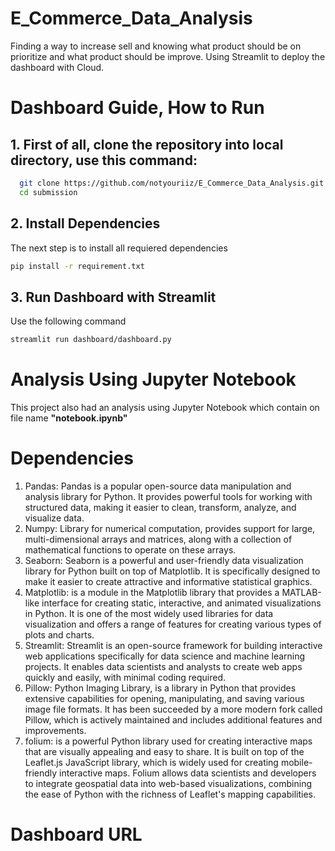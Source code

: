 # E_Commerce_Data_Analysis
Finding a way to increase sell and knowing what product should be on prioritize and what product should be improve. Using Streamlit to deploy the dashboard with Cloud.

# Dashboard Guide, How to Run
## 1. First of all, clone the repository into local directory, use this command:
```bash
  git clone https://github.com/notyouriiz/E_Commerce_Data_Analysis.git
  cd submission
  ```
## 2. Install Dependencies
  The next step is to install all requiered dependencies
  ```bash
  pip install -r requirement.txt
  ```
## 3. Run Dashboard with Streamlit
  Use the following command
  ```bash
  streamlit run dashboard/dashboard.py
  ```
# Analysis Using Jupyter Notebook
This project also had an analysis using Jupyter Notebook which contain on file name <b>"notebook.ipynb"</b>
# Dependencies
<ol>
  <li>Pandas: Pandas is a popular open-source data manipulation and analysis library for Python. It provides powerful tools for working with structured data, making it easier to clean, transform, analyze, and visualize data. </li>
  <li>Numpy: Library for numerical computation, provides support for large, multi-dimensional arrays and matrices, along with a collection of mathematical functions to operate on these arrays. </li>
  <li>Seaborn: Seaborn is a powerful and user-friendly data visualization library for Python built on top of Matplotlib. It is specifically designed to make it easier to create attractive and informative statistical graphics. </li>
  <li>Matplotlib:  is a module in the Matplotlib library that provides a MATLAB-like interface for creating static, interactive, and animated visualizations in Python. It is one of the most widely used libraries for data visualization and offers a range of features for creating various types of plots and charts.</li>
  <li>Streamlit: Streamlit is an open-source framework for building interactive web applications specifically for data science and machine learning projects. It enables data scientists and analysts to create web apps quickly and easily, with minimal coding required.</li>
  <li>Pillow: Python Imaging Library, is a library in Python that provides extensive capabilities for opening, manipulating, and saving various image file formats. It has been succeeded by a more modern fork called Pillow, which is actively maintained and includes additional features and improvements.</li>
  <li>folium:  is a powerful Python library used for creating interactive maps that are visually appealing and easy to share. It is built on top of the Leaflet.js JavaScript library, which is widely used for creating mobile-friendly interactive maps. Folium allows data scientists and developers to integrate geospatial data into web-based visualizations, combining the ease of Python with the richness of Leaflet's mapping capabilities.</li>
  </ol>
  
# Dashboard URL
